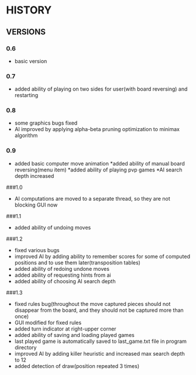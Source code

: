 # HISTORY #

## VERSIONS ##

### 0.6 

 * basic version
 
### 0.7 

 * added ability of playing on two sides for user(with board reversing) and restarting
 
### 0.8 

 * some graphics bugs fixed
 * AI improved by applying alpha-beta pruning optimization to minimax algorithm
 
### 0.9

 * added basic computer move animation
    *added ability of manual board reversing(menu item)
    *added ability of playing pvp games
    *AI search depth increased
    
###1.0 

* AI computations are moved to a separate thread, so they are not blocking GUI now

###1.1 

* added ability of undoing moves

###1.2 

* fixed various bugs
* improved AI by adding ability to remember scores for some of computed positions and to use them later(transposition tables)
* added ability of redoing undone moves
* added ability of requesting hints from ai
* added ability of choosing AI search depth
    
###1.3

* fixed rules bug(throughout the move captured pieces should not disappear from the board, and they should not be captured more than once)
* GUI modified for fixed rules
* added turn indicator at right-upper corner
* added ability of saving and loading played games
* last played game is automatically saved to last_game.txt file in program directory
* improved AI by adding killer heuristic and increased max search depth to 12
* added detection of draw(position repeated 3 times)
